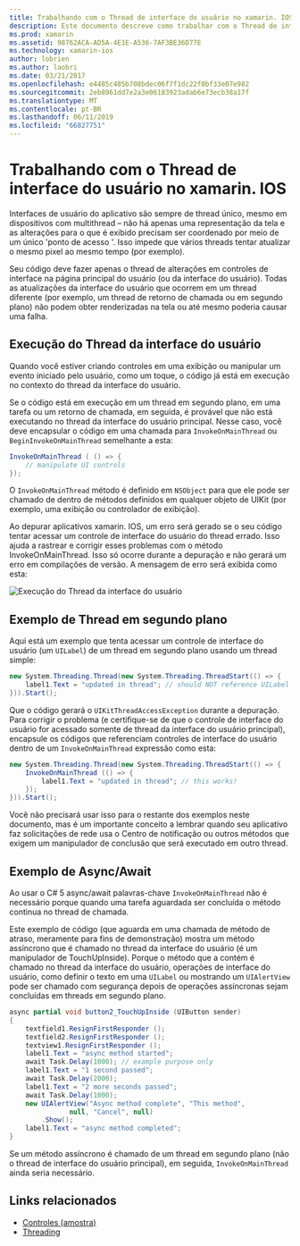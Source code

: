 ```yaml
---
title: Trabalhando com o Thread de interface do usuário no xamarin. IOS
description: Este documento descreve como trabalhar com o Thread de interface do usuário no xamarin. IOS. Ele aborda a execução do thread da interface do usuário, fornece um exemplo de thread em segundo plano e examina a async/await.
ms.prod: xamarin
ms.assetid: 98762ACA-AD5A-4E1E-A536-7AF3BE36D77E
ms.technology: xamarin-ios
author: lobrien
ms.author: laobri
ms.date: 03/21/2017
ms.openlocfilehash: e4485c485b708bdec06f7f1dc22f0bf33e07e982
ms.sourcegitcommit: 2eb8961dd7e2a3e06183923adab6e73ecb38a17f
ms.translationtype: MT
ms.contentlocale: pt-BR
ms.lasthandoff: 06/11/2019
ms.locfileid: "66827751"
---
```

# <a name="working-with-the-ui-thread-in-xamarinios"></a>Trabalhando com o Thread de interface do usuário no xamarin. IOS

Interfaces de usuário do aplicativo são sempre de thread único, mesmo em dispositivos com multithread – não há apenas uma representação da tela e as alterações para o que é exibido precisam ser coordenado por meio de um único 'ponto de acesso '. Isso impede que vários threads tentar atualizar o mesmo pixel ao mesmo tempo (por exemplo).

Seu código deve fazer apenas o thread de alterações em controles de interface na página principal do usuário (ou da interface do usuário). Todas as atualizações da interface do usuário que ocorrem em um thread diferente (por exemplo, um thread de retorno de chamada ou em segundo plano) não podem obter renderizadas na tela ou até mesmo poderia causar uma falha.

## <a name="ui-thread-execution"></a>Execução do Thread da interface do usuário

Quando você estiver criando controles em uma exibição ou manipular um evento iniciado pelo usuário, como um toque, o código já está em execução no contexto do thread da interface do usuário.

Se o código está em execução em um thread em segundo plano, em uma tarefa ou um retorno de chamada, em seguida, é provável que não está executando no thread da interface do usuário principal. Nesse caso, você deve encapsular o código em uma chamada para `InvokeOnMainThread` ou `BeginInvokeOnMainThread` semelhante a esta:

```csharp
InvokeOnMainThread ( () => {
    // manipulate UI controls
});
```

O `InvokeOnMainThread` método é definido em `NSObject` para que ele pode ser chamado de dentro de métodos definidos em qualquer objeto de UIKit (por exemplo, uma exibição ou controlador de exibição).

Ao depurar aplicativos xamarin. IOS, um erro será gerado se o seu código tentar acessar um controle de interface do usuário do thread errado. Isso ajuda a rastrear e corrigir esses problemas com o método InvokeOnMainThread. Isso só ocorre durante a depuração e não gerará um erro em compilações de versão. A mensagem de erro será exibida como esta:

 ![](ui-thread-images/image10.png "Execução do Thread da interface do usuário")

 <a name="Background_Thread_Example" />


## <a name="background-thread-example"></a>Exemplo de Thread em segundo plano

Aqui está um exemplo que tenta acessar um controle de interface do usuário (um `UILabel`) de um thread em segundo plano usando um thread simple:

```csharp
new System.Threading.Thread(new System.Threading.ThreadStart(() => {
    label1.Text = "updated in thread"; // should NOT reference UILabel on background thread!
})).Start();
```

Que o código gerará o `UIKitThreadAccessException` durante a depuração. Para corrigir o problema (e certifique-se de que o controle de interface do usuário for acessado somente de thread da interface do usuário principal), encapsule os códigos que referenciam controles de interface do usuário dentro de um `InvokeOnMainThread` expressão como esta:

```csharp
new System.Threading.Thread(new System.Threading.ThreadStart(() => {
    InvokeOnMainThread (() => {
        label1.Text = "updated in thread"; // this works!
    });
})).Start();
```

Você não precisará usar isso para o restante dos exemplos neste documento, mas é um importante conceito a lembrar quando seu aplicativo faz solicitações de rede usa o Centro de notificação ou outros métodos que exigem um manipulador de conclusão que será executado em outro thread.

 <a name="Async_Await_Example" />


## <a name="asyncawait-example"></a>Exemplo de Async/Await

Ao usar o C# 5 async/await palavras-chave `InvokeOnMainThread` não é necessário porque quando uma tarefa aguardada ser concluída o método continua no thread de chamada.

Este exemplo de código (que aguarda em uma chamada de método de atraso, meramente para fins de demonstração) mostra um método assíncrono que é chamado no thread da interface do usuário (é um manipulador de TouchUpInside). Porque o método que a contém é chamado no thread da interface do usuário, operações de interface do usuário, como definir o texto em uma `UILabel` ou mostrando um `UIAlertView` pode ser chamado com segurança depois de operações assíncronas sejam concluídas em threads em segundo plano.

```csharp
async partial void button2_TouchUpInside (UIButton sender)
{
    textfield1.ResignFirstResponder ();
    textfield2.ResignFirstResponder ();
    textview1.ResignFirstResponder ();
    label1.Text = "async method started";
    await Task.Delay(1000); // example purpose only
    label1.Text = "1 second passed";
    await Task.Delay(2000);
    label1.Text = "2 more seconds passed";
    await Task.Delay(1000);
    new UIAlertView("Async method complete", "This method", 
               null, "Cancel", null)
        .Show();
    label1.Text = "async method completed";
}
```

Se um método assíncrono é chamado de um thread em segundo plano (não o thread de interface do usuário principal), em seguida, `InvokeOnMainThread` ainda seria necessário.


## <a name="related-links"></a>Links relacionados

- [Controles (amostra)](https://developer.xamarin.com/samples/monotouch/Controls/)
- [Threading](~/ios/app-fundamentals/threading.md)
